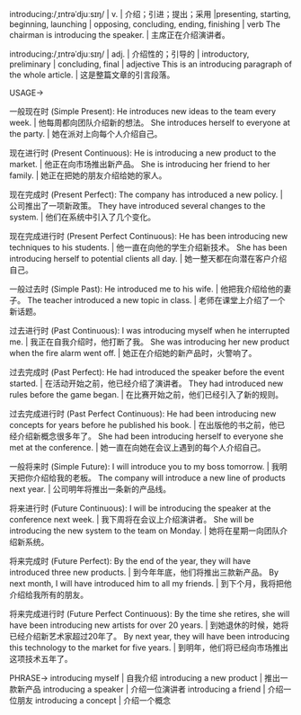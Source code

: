 introducing:/ˌɪntrəˈdjuːsɪŋ/ | v. | 介绍；引进；提出；采用 |presenting, starting, beginning, launching | opposing, concluding, ending, finishing | verb
The chairman is introducing the speaker. | 主席正在介绍演讲者。

introducing:/ˌɪntrəˈdjuːsɪŋ/ | adj. |  介绍性的；引导的 | introductory, preliminary | concluding, final | adjective
This is an introducing paragraph of the whole article. | 这是整篇文章的引言段落。


USAGE->

一般现在时 (Simple Present):
He introduces new ideas to the team every week. | 他每周都向团队介绍新的想法。
She introduces herself to everyone at the party. | 她在派对上向每个人介绍自己。

现在进行时 (Present Continuous):
He is introducing a new product to the market. | 他正在向市场推出新产品。
She is introducing her friend to her family.  | 她正在把她的朋友介绍给她的家人。

现在完成时 (Present Perfect):
The company has introduced a new policy. | 公司推出了一项新政策。
They have introduced several changes to the system. | 他们在系统中引入了几个变化。

现在完成进行时 (Present Perfect Continuous):
He has been introducing new techniques to his students. | 他一直在向他的学生介绍新技术。
She has been introducing herself to potential clients all day. | 她一整天都在向潜在客户介绍自己。

一般过去时 (Simple Past):
He introduced me to his wife. | 他把我介绍给他的妻子。
The teacher introduced a new topic in class. | 老师在课堂上介绍了一个新话题。

过去进行时 (Past Continuous):
I was introducing myself when he interrupted me. | 我正在自我介绍时，他打断了我。
She was introducing her new product when the fire alarm went off. | 她正在介绍她的新产品时，火警响了。

过去完成时 (Past Perfect):
He had introduced the speaker before the event started. | 在活动开始之前，他已经介绍了演讲者。
They had introduced new rules before the game began. | 在比赛开始之前，他们已经引入了新的规则。

过去完成进行时 (Past Perfect Continuous):
He had been introducing new concepts for years before he published his book. | 在出版他的书之前，他已经介绍新概念很多年了。
She had been introducing herself to everyone she met at the conference. | 她一直在向她在会议上遇到的每个人介绍自己。

一般将来时 (Simple Future):
I will introduce you to my boss tomorrow. | 我明天把你介绍给我的老板。
The company will introduce a new line of products next year. | 公司明年将推出一条新的产品线。

将来进行时 (Future Continuous):
I will be introducing the speaker at the conference next week. | 我下周将在会议上介绍演讲者。
She will be introducing the new system to the team on Monday. | 她将在星期一向团队介绍新系统。

将来完成时 (Future Perfect):
By the end of the year, they will have introduced three new products. | 到今年年底，他们将推出三款新产品。
By next month, I will have introduced him to all my friends. | 到下个月，我将把他介绍给我所有的朋友。

将来完成进行时 (Future Perfect Continuous):
By the time she retires, she will have been introducing new artists for over 20 years. | 到她退休的时候，她将已经介绍新艺术家超过20年了。
By next year, they will have been introducing this technology to the market for five years. | 到明年，他们将已经向市场推出这项技术五年了。


PHRASE->
introducing myself | 自我介绍
introducing a new product | 推出一款新产品
introducing a speaker | 介绍一位演讲者
introducing a friend | 介绍一位朋友
introducing a concept | 介绍一个概念
